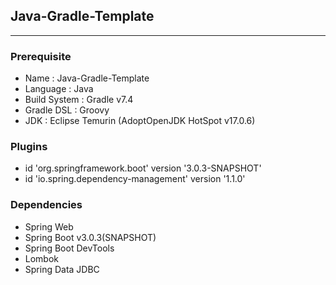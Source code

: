 ## Java-Gradle-Template

---

### Prerequisite
- Name : Java-Gradle-Template
- Language : Java
- Build System : Gradle v7.4
- Gradle DSL : Groovy
- JDK : Eclipse Temurin (AdoptOpenJDK HotSpot v17.0.6)

### Plugins
 - id 'org.springframework.boot' version '3.0.3-SNAPSHOT'
 - id 'io.spring.dependency-management' version '1.1.0'

### Dependencies
- Spring Web
- Spring Boot v3.0.3(SNAPSHOT)
- Spring Boot DevTools
- Lombok
- Spring Data JDBC

